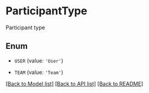 # ParticipantType

Participant type

## Enum

* `USER` (value: `'User'`)

* `TEAM` (value: `'Team'`)

[[Back to Model list]](../README.md#documentation-for-models) [[Back to API list]](../README.md#documentation-for-api-endpoints) [[Back to README]](../README.md)


